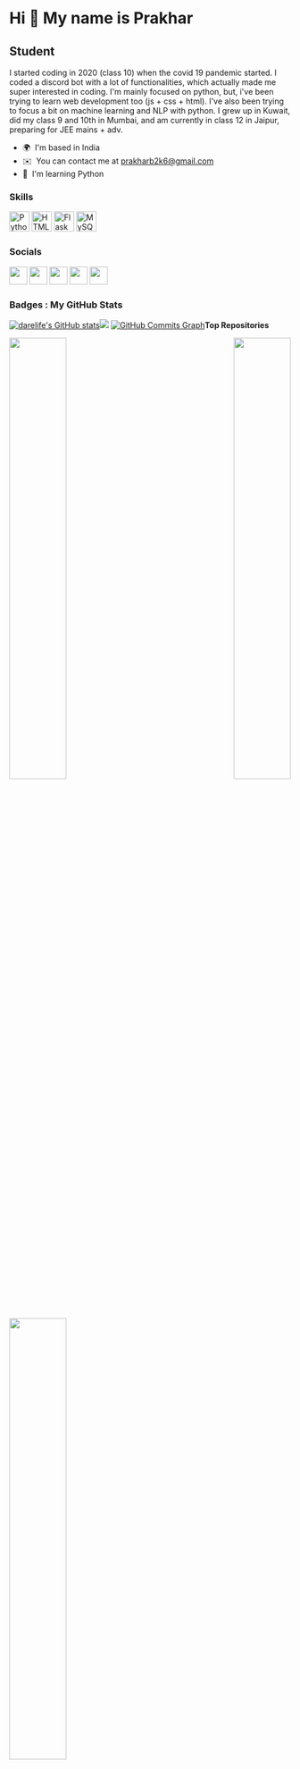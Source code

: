Hi 👋 My name is Prakhar
========================

Student
-------

I started coding in 2020 (class 10) when the covid 19 pandemic started. I coded a discord bot with a lot of functionalities, which actually made me super interested in coding. I'm mainly focused on python, but, i've been trying to learn web development too (js + css + html). I've also been trying to focus a bit on machine learning and NLP with python. I grew up in Kuwait, did my class 9 and 10th in Mumbai, and am currently in class 12 in Jaipur, preparing for JEE mains + adv.

*   🌍  I'm based in India
*   ✉️  You can contact me at [prakharb2k6@gmail.com](mailto:prakharb2k6@gmail.com)
*   🧠  I'm learning Python
### Skills
<p align="left">
<a href="https://www.python.org/" target="_blank" rel="noreferrer"><img src="https://raw.githubusercontent.com/danielcranney/readme-generator/main/public/icons/skills/python-colored.svg" width="36" height="36" alt="Python" /></a>
<a href="https://developer.mozilla.org/en-US/docs/Glossary/HTML5" target="_blank" rel="noreferrer"><img src="https://raw.githubusercontent.com/danielcranney/readme-generator/main/public/icons/skills/html5-colored.svg" width="36" height="36" alt="HTML5" /></a>
<a href="https://flask.palletsprojects.com/en/2.0.x/" target="_blank" rel="noreferrer"><img src="https://raw.githubusercontent.com/danielcranney/readme-generator/main/public/icons/skills/flask-colored.svg" width="36" height="36" alt="Flask" /></a>
<a href="https://www.mysql.com/" target="_blank" rel="noreferrer"><img src="https://raw.githubusercontent.com/danielcranney/readme-generator/main/public/icons/skills/mysql-colored.svg" width="36" height="36" alt="MySQL" /></a>
</p>
                    
 ### Socials
<p align="left">
<a href="https://discord.com/users/Darelife#3423" target="_blank" rel="noreferrer"><img src="https://raw.githubusercontent.com/danielcranney/readme-generator/main/public/icons/socials/discord.svg" width="32" height="32" /></a>
<a href="https://www.github.com/darelife" target="_blank" rel="noreferrer"><img src="https://raw.githubusercontent.com/danielcranney/readme-generator/main/public/icons/socials/github.svg" width="32" height="32" /></a>
<a href="http://www.instagram.com/itzprakhar" target="_blank" rel="noreferrer"><img src="https://raw.githubusercontent.com/danielcranney/readme-generator/main/public/icons/socials/instagram.svg" width="32" height="32" /></a>
<a href="https://www.twitter.com/ItzP13" target="_blank" rel="noreferrer"><img src="https://raw.githubusercontent.com/danielcranney/readme-generator/main/public/icons/socials/twitter.svg" width="32" height="32" /></a>
<a href="https://itzp.carrd.co/" target="_blank" rel="noreferrer"><img src="https://onepagelove.com/wp-content/uploads/2016/07/carrd-logo.jpg" width="32" height="32" /></a>
</p>

 ### Badges : My GitHub Stats
<a href="http://www.github.com/darelife"><img src="https://github-readme-stats.vercel.app/api?username=darelife&show_icons=true&hide=&count_private=true&title_color=0891b2&text_color=ffffff&icon_color=0891b2&bg_color=1c1917&hide_border=true&show_icons=true" alt="darelife's GitHub stats" /></a><a href="http://www.github.com/darelife"><img src="https://github-readme-streak-stats.herokuapp.com/?user=darelife&stroke=ffffff&background=1c1917&ring=0891b2&fire=0891b2&currStreakNum=ffffff&currStreakLabel=0891b2&sideNums=ffffff&sideLabels=ffffff&dates=ffffff&hide_border=true" /></a>
<a href="http://www.github.com/darelife"><img src="https://activity-graph.herokuapp.com/graph?username=darelife&bg_color=1c1917&color=ffffff&line=0891b2&point=ffffff&area_color=1c1917&area=true&hide_border=true&custom_title=GitHub%20Commits%20Graph" alt="GitHub Commits Graph" /></a><b>Top Repositories</b><div width="100%" align="center"><a href="https://github.com/darelife/DistractionFreeYoutube" align="left"><img align="left" width="45%" src="https://github-readme-stats.vercel.app/api/pin/?username=darelife&repo=DistractionFreeYoutube&title_color=0891b2&text_color=ffffff&icon_color=0891b2&bg_color=1c1917&hide_border=true&locale=en" /></a><a href="https://github.com/darelife/Python-Models" align="right"><img align="right" width="45%" src="https://github-readme-stats.vercel.app/api/pin/?username=darelife&repo=Python-Models&title_color=0891b2&text_color=ffffff&icon_color=0891b2&bg_color=1c1917&hide_border=true&locale=en" /></a><a href="https://github.com/Darelife/Synanit" align="left"><img align="left" width="45%" src="https://github-readme-stats.vercel.app/api/pin/?username=darelife&repo=Synanit&title_color=0891b2&text_color=ffffff&icon_color=0891b2&bg_color=1c1917&hide_border=true&locale=en" /></a></div><br /><br /><br /><br /><br /><br /><br />
